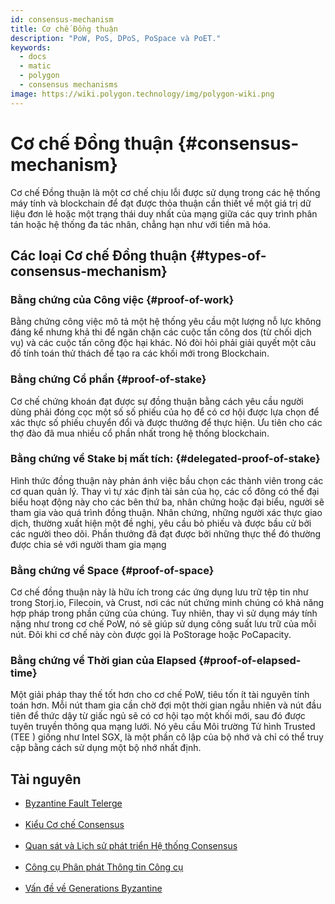 ```yaml
---
id: consensus-mechanism
title: Cơ chế Đồng thuận
description: "PoW, PoS, DPoS, PoSpace và PoET."
keywords:
  - docs
  - matic
  - polygon
  - consensus mechanisms
image: https://wiki.polygon.technology/img/polygon-wiki.png
---
```


# Cơ chế Đồng thuận {#consensus-mechanism}

Cơ chế Đồng thuận là một cơ chế chịu lỗi được sử dụng trong các hệ thống máy tính và blockchain để đạt được thỏa thuận cần thiết về một giá trị dữ liệu đơn lẻ hoặc một trạng thái duy nhất của mạng giữa các quy trình phân tán hoặc hệ thống đa tác nhân, chẳng hạn như với tiền mã hóa.

## Các loại Cơ chế Đồng thuận {#types-of-consensus-mechanism}

### Bằng chứng của Công việc {#proof-of-work}
Bằng chứng công việc mô tả một hệ thống yêu cầu một lượng nỗ lực không đáng kể nhưng khả thi để ngăn chặn các cuộc tấn công dos (từ chối dịch vụ) và các cuộc tấn công độc hại khác. Nó đòi hỏi phải giải quyết một câu đố tính toán thử thách để tạo ra các khối mới trong Blockchain.

### Bằng chứng Cổ phần {#proof-of-stake}
Cơ chế chứng khoán đạt được sự đồng thuận bằng cách yêu cầu người dùng phải đóng cọc một số số phiếu của họ để có cơ hội được lựa chọn để xác thực số phiếu chuyển đổi và được thưởng để thực hiện. Ưu tiên cho các thợ đào đã mua nhiều cổ phần nhất trong hệ thống blockchain.

### Bằng chứng về Stake bị mất tích: {#delegated-proof-of-stake}
Hình thức đồng thuận này phản ánh việc bầu chọn các thành viên trong các cơ quan quản lý. Thay vì tự xác định tài sản của họ, các cổ đông có thể đại biểu hoạt động này cho các bên thứ ba, nhân chứng hoặc đại biểu, người sẽ tham gia vào quá trình đồng thuận. Nhân chứng, những người xác thực giao dịch, thường xuất hiện một đề nghị, yêu cầu bỏ phiếu và được bầu cử bởi các người theo dõi. Phần thưởng đã đạt được bởi những thực thể đó thường được chia sẻ với người tham gia mạng

### Bằng chứng về Space {#proof-of-space}
Cơ chế đồng thuận này là hữu ích trong các ứng dụng lưu trữ tệp tin như trong Storj.io, Filecoin, và Crust, nơi các nút chứng minh chúng có khả năng hợp pháp trong phần cứng của chúng. Tuy nhiên, thay vì sử dụng máy tính nặng như trong cơ chế PoW, nó sẽ giúp sử dụng công suất lưu trữ của mỗi nút. Đôi khi cơ chế này còn được gọi là PoStorage hoặc PoCapacity.

### Bằng chứng về Thời gian của Elapsed {#proof-of-elapsed-time}
Một giải pháp thay thế tốt hơn cho cơ chế PoW, tiêu tốn ít tài nguyên tính toán hơn. Mỗi nút tham gia cần chờ đợi một thời gian ngẫu nhiên và nút đầu tiên để thức dậy từ giấc ngủ sẽ có cơ hội tạo một khối mới, sau đó được tuyên truyền thông qua mạng lưới. Nó yêu cầu Môi trường Tử hình Trusted (TEE ) giống như Intel SGX, là một phần cô lập của bộ nhớ và chỉ có thể truy cập bằng cách sử dụng một bộ nhớ nhất định.

## **Tài nguyên**

- [Byzantine Fault Telerge](https://medium.com/loom-network/understanding-blockchain-fundamentals-part-1-byzantine-fault-tolerance-245f46fe8419)<br></br>
- [Kiểu Cơ chế Consensus](https://www.codementor.io/blog/consensus-algorithms-5lr8exfi0s#types-of-consensus-algorithms)<br></br>
- [Quan sát và Lịch sử phát triển Hệ thống Consensus](https://softwareengineeringdaily.com/2018/03/26/consensus-systems-with-ethan-buchman/)<br></br>
- [Công cụ Phân phát Thông tin Công cụ](https://medium.com/s/story/lets-take-a-crack-at-understanding-distributed-consensus-dad23d0dc95)<br></br>
- [Vấn đề về Generations Byzantine](https://en.wikipedia.org/wiki/Byzantine_fault#Byzantine_Generals'_Problem)